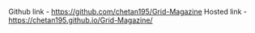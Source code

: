 Github link  -  https://github.com/chetan195/Grid-Magazine
Hosted link  -  https://chetan195.github.io/Grid-Magazine/
